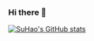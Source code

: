 ### Hi there 👋

<!--
**qqsuhao/qqsuhao** is a ✨ _special_ ✨ repository because its `README.md` (this file) appears on your GitHub profile.

Here are some ideas to get you started:

- 🔭 I’m currently working on ...
- 🌱 I’m currently learning ...
- 👯 I’m looking to collaborate on ...
- 🤔 I’m looking for help with ...
- 💬 Ask me about ...
- 📫 How to reach me: ...
- 😄 Pronouns: ...
- ⚡ Fun fact: ...
-->

[![SuHao's GitHub stats](https://github-readme-stats.vercel.app/api?username=qqsuhao)](https://github.com/qqsuhao/github-readme-stats)
